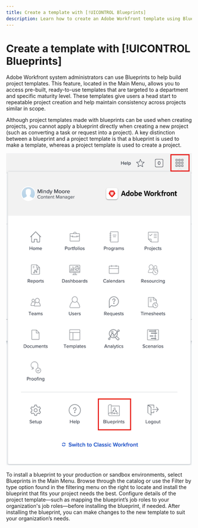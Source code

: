 ```yaml
---
title: Create a template with [!UICONTROL Blueprints]
description: Learn how to create an Adobe Workfront template using Blueprints, pre-built, ready-to-use templates targeted to specific departments and maturity levels.
---
```


# Create a template with [!UICONTROL Blueprints]

Adobe Workfront system administrators can use Blueprints to help build project templates. This feature, located in the Main Menu, allows you to access pre-built, ready-to-use templates that are targeted to a department and specific maturity level. These templates give users a head start to repeatable project creation and help maintain consistency across projects similar in scope. 

Although project templates made with blueprints can be used when creating projects, you cannot apply a blueprint directly when creating a new project (such as converting a task or request into a project). A key distinction between a blueprint and a project template is that a blueprint is used to make a template, whereas a project template is used to create a project.  

![[!UICONTROL Main Menu] showing [!UICONTROL Blueprints]](assets/BP_projecttemplates_01.png)

To install a blueprint to your production or sandbox environments, select Blueprints in the Main Menu. Browse through the catalog or use the Filter by type option found in the filtering menu on the right to locate and install the blueprint that fits your project needs the best. Configure details of the project template—such as mapping the blueprint’s job roles to your organization's job roles—before installing the blueprint, if needed. After installing the blueprint, you can make changes to the new template to suit your organization’s needs. 

<!--Note: There are two types of Blueprints—Project Template and Organizational Structure. For more information on using blueprints and steps you need to take following installation, refer to the Blueprints articles.-->
